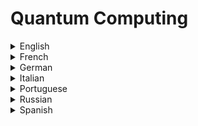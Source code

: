 # Quantum Computing

<details>
  <summary>English</summary>
  
  ### Materials
- [Wikipedia](https://en.wikipedia.org/wiki/Quantum_computing)
- [IBM Quantum Computing](https://www.research.ibm.com/ibm-q/learn/what-is-quantum-computing/)
- [Quantum supremacy using a programmable superconducting processor](https://www.nature.com/articles/s41586-019-1666-5)
- [D-Wave Systems](https://www.dwavesys.com/quantum-computing)
- [Quantum Computing 101](https://uwaterloo.ca/institute-for-quantum-computing/quantum-computing-101)
- [Wired Guide](https://www.wired.com/story/wired-guide-to-quantum-computing/)
- [Ars Technica](https://arstechnica.com/science/2010/01/a-tale-of-two-qubits-how-quantum-computers-work/)
- [Reddit Community](https://www.reddit.com/r/QuantumComputing/)
- [Hackernoon](https://hackernoon.com/quantum-computing-explained-a114999299ca)
- [Plus Maths](https://plus.maths.org/content/how-does-quantum-commuting-work)
- [Quantum Computing](https://www.explainthatstuff.com/quantum-computing.html)
- [An Interactive Introduction To Quantum Computing](https://davidbkemp.github.io/QuantumComputingArticle/)
- [The Einstein Lecture: The Quantum Computing Revolution](https://www.youtube.com/watch?v=FnPp73F5cnE)
- [Jozef Gruska](http://www2.fiit.stuba.sk/~kvasnicka/QuantumComputing/Gruska_QC.pdf)
- [Mark Oskin](https://homes.cs.washington.edu/~oskin/quantum-notes.pdf)
- [Robert Sizemore](https://uncw.edu/phy/documents/SizemoreTalk.pdf)
- [Quantum Computing Architecture](https://www.nii.ac.jp/qis/first-quantum/symposium/2011/pdf/van02_summerSchool2011.pdf)
- [John Preskill](https://arxiv.org/pdf/1801.00862.pdf)
- [Ronald de Wolf](https://homepages.cwi.nl/~rdewolf/qcnotes.pdf)
- [Basics and Concepts](https://web.cecs.pdx.edu/~mperkows/CLASS_FUTURE/NEW_MATERIALS_2011/lukac_perkowski_book_introduction_and_quantum_mechanics.pdf)
- [Anuj Dawar](https://www.cl.cam.ac.uk/teaching/0910/QuantComp/notes.pdf)
- [Quantum Algorithms](https://people.eecs.berkeley.edu/~vazirani/algorithms/chap10.pdf)
- [What is Quantum Computation](https://www.ic.unicamp.br/~rocha/sci/qc/src/WhatIsQuantumComputing.pdf)
- [Peter Shor](http://www-math.mit.edu/~shor/papers/ICM.pdf)
- [A Course in Quantum Computing](http://lapastillaroja.net/wp-content/uploads/2016/09/Intro_to_QC_Vol_1_Loceff.pdf)
- [Quantum Computing with Molecules](http://cba.mit.edu/docs/papers/98.06.sciqc.pdf)
- [The Limits of Quantum](https://www.cs.virginia.edu/~robins/The_Limits_of_Quantum_Computers.pdf)
- [Qilimanjaro](https://qilimanjaro.io/static/whitepaper.pdf)
- [Quantum Computing Principles](http://www.cfilt.iitb.ac.in/resources/surveys/qc-vipul-may14.pdf)
- [Linear Algebra for Quantum Computing](https://cds.cern.ch/record/1522001/files/978-1-4614-6336-8_BookBackMatter.pdf)
- [Blockchain and Quantum Computing](https://pdfs.semanticscholar.org/2284/08bf3c13f0d579f21a5d999e7d4967104c09.pdf)
- [History of Quantum Computing](https://people.maths.bris.ac.uk/~csxam/teaching/history.pdf)
- [Quantum Models](https://www.iitis.pl/~miszczak/files/papers/miszczak11models.pdf)
- [Physical Implementation of Quantum Computing](https://www-users.cs.york.ac.uk/schmuel/book/quantum.pdf)
- [Intro to Quantum Computing](https://cerfacs.fr/wp-content/uploads/2018/09/CSG_Suau-final_report.pdf)
- [From Monte Carlo to Quantum Computation](https://www.uni-kl.de/AG-Heinrich/procsalz.pdf)
- [Quantum Information Processing](https://permalink.lanl.gov/object/tr?what=info:lanl-repo/lareport/LA-UR-02-3216)
- [Quantum Computing for Computer Scientists](https://www.microsoft.com/en-us/research/uploads/prod/2018/05/40655.compressed.pdf)
- [Quantum Experiments at Space Scale](https://en.wikipedia.org/wiki/Quantum_Experiments_at_Space_Scale)
- [Learn Quantum Computing with Python and Q#](https://www.manning.com/books/learn-quantum-computing-with-python-and-q-sharp)
- [Quantum Computing for Java Developers](https://www.manning.com/books/quantum-computing-for-java-developers)
- [Quantum Computing for Computer Scientists Lecture](https://www.youtube.com/watch?v=F_Riqjdh2oM)
- [Quantum Computing Concepts](https://www.youtube.com/watch?v=OWJCfOvochA)
- [Beginners Guide to Quantum Computing](https://www.youtube.com/watch?v=JRIPV0dPAd4)
- [Current State of Quantum Computing](https://www.youtube.com/watch?v=PN7mPYcWFKg)
- [Quantum Computers Explained](https://www.youtube.com/watch?v=JhHMJCUmq28)
- [Google and NASA's Quantum Artificial Intelligence Lab](https://www.youtube.com/watch?v=CMdHDHEuOUE)
- [Demonstrating Quantum Supremacy](https://www.youtube.com/watch?v=-ZNEzzDcllU)
- [Quantum Computing with Andrea Morello](https://www.youtube.com/watch?v=jDW9bWSepB0&ab_channel=EEVdiscover)
</details>

<details>
  <summary>French</summary>
  
  ### Materials
- [Ordinateur Quantique](https://www.futura-sciences.com/sciences/definitions/physique-ordinateur-quantique-4348/)
- [Institut Pandore](https://www.institut-pandore.com/physique-quantique/informatique-ordinateur-quantique/)
- [Comprendre l’informatique quantique – qubits](https://www.frenchweb.fr/comprendre-linformatique-quantique-qubits/330991)
- [Oezratty](https://www.oezratty.net/wordpress/2018/comprendre-linformatique-quantique-ordinateur-quantique/)
- [Info Quantique](https://www-fourier.ujf-grenoble.fr/~spehner/enseignement/info_quantique.pdf)
- [L'Ordinateur Quantique](https://www.physinfo.org/Info_Quantique/Ordi_Quant.pdf)
- [Introduction `a l’information quantique](http://dept-info.labri.fr/~ges/ENSEIGNEMENT/CALCULQ/polycop_calculq.pdf)
- [Denis Crottet](https://cds.cern.ch/record/432739/files/0003132.pdf)
- [Algorithmes et Architectures](https://www.physique.usherbrooke.ca/pages/sites/default/files/Algorithmes_et_architectures_16dec2002_Blais.pdf)
</details>

<details>
  <summary>German</summary>
  
  ### Materials
- [Prof. Dr. Erich Grädel](https://logic.rwth-aachen.de/Teaching/QC-SS15/index.html.de)
- [Quantencomputing und andere Quantentechnologien](https://digitaleweltmagazin.de/en/2018/07/25/quantencomputing-und-andere-quantentechnologien/)
- [QC Teaching](https://www.cond-mat.de/teaching/QC/)
- [Lib Quantum](http://www.libquantum.de/files/libquantum.pdf)
- [Rupert Hölzl](https://hoelzl.fr/Hoelzl%20-%20Quantencomputer.pdf)
- [Quantencomputer](https://www.physik.hu-berlin.de/de/nano/lehre/BachelorSeminar/quantencomputer.pdf)
- [Enrico Arrigoni](https://itp.tugraz.at/~arrigoni/vorlesungen/quantumcomputer/script/bilder/qucomp/beamer-qucomp.pdf)
</details>

<details>
  <summary>Italian</summary>
  
  ### Materials
- [AI4business](https://www.ai4business.it/intelligenza-artificiale/computer-quantistico/)
- [IBM Q Computing](https://medium.com/visionari/quantum-computing-prova-un-computer-quantico-direttamente-da-casa-dfc3c05e794d)
- [Il Computer Quantistico](http://profs.sci.univr.it/~dipierro/InfQuant/Lezione_Morsch_Slides.pdf)
- [Alessandra di Pierro](http://profs.sci.univr.it/~dipierro/InfQuant/articles/Lezioni-IQ.pdf)
- [Introduzione al Quantum Computing](http://www.apogeonline.com/2002/libri/88-503-1062-5/ebook/pdf/QuantumComputing.pdf)
- [Computer e Simulazioni Quantistici](https://amslaurea.unibo.it/7707/1/Mariano_Antonio_Lorenzo_Computer_e_simulazioni_quantistici.pdf)
- [Introduzione ai Calcolatori Quantistici](http://guidovicino.com/writes/quantumcomputing.pdf)
- [Computer Quantistici](http://mondodigitale.aicanet.net/2013-4/articoli/01_Computer_Quantistici.pdf)
- [Dal Gatto di Schrödinger al Quantum Computing](http://spin2.fisica.unina.it/attachments/article/93/Presentazione%20Chiarello%20ASL%20Napoli.pdf)
</details>

<details>
  <summary>Portuguese</summary>
  
  ### Materials
- [Introdução à Computação Quântica](http://www.ic.unicamp.br/~ducatte/mo401/1s2010/T2/096389-t2.pdf)
- [Computação e Informação Quântica](http://www.cbpf.br/~qbitrmn/didaticos/cqiq.pdf)
- [Computação Quântica, Desafios para o Século XXI](http://professor.ufrgs.br/fernando-haas/files/computacao_quantica.pdf)
- [O que é Computação Quântica](http://profs.if.uff.br/ernesto/wiki/lib/exe/fetch.php?media=cq_vr_2013_slides_p.pdf)
- [Fundamentos Físicos e Perspectivas](http://repositorio.ufla.br/bitstream/1/9369/1/MONOGRAFIA_Computa%C3%A7%C3%A3o_qu%C3%A2ntica_fundamentos_f%C3%ADsicos_e_%20perspectivas.pdf)
- [Complexidade e Algoritmos](https://linux.ime.usp.br/~cef/mac499-04/monografias/cardonha/quantum.pdf)
- [Computação Quântica: Estado da Arte](http://www.inf.ufsc.br/~j.barreto/trabaluno/TCBrunoTulio.pdf)
- [Mecânica Quântica à Computação Quântica](http://algol.fis.uc.pt/forum/apoio/Conferencias/MQuantica.pdf)
- [Introdução à Computação Quântica](http://capivara.free.fr/tony/wp-content/mo401-017502-t2-artigo.pdf)
- [A Nova onda dos Qubits](http://revistapesquisa.fapesp.br/wp-content/uploads/2012/03/052-0571.pdf)
- [Trabalho de Graduação, Computação Quântica](http://professor.ufabc.edu.br/~jair.donadelli/tg/QC.html)
- [Renascimento Quântico](https://www.spf.pt/magazines/GFIS/52/article/235/pdf)
- [Arquitetura de Computadores Quânticos](https://www.dcce.ibilce.unesp.br/~aleardo/cursos/arqcomp/Semin_ArqQuant.pdf)
- [Sutilezas do Mundo Quântico - Prof. Luiz Davidovich - UFRJ](https://www.youtube.com/watch?v=fp0tufHVuyE&ab_channel=InstitutodeF%C3%ADsicaUSP)
</details>

<details>
  <summary>Russian</summary>
  
  ### Materials
- [Fundamentals](http://theor.jinr.ru/~diastp/april06/lectures/gerdt/gerdt.pdf)
- [Quantum Calculations](http://booksshare.net/books/physics/stin-e/2000/files/kvantovievichesleniya2000.pdf)
- [Classic and Quantum Calculations](http://www.pseudology.org/science/ClassicalQuantVychislenia2.pdf)
</details>

<details>
  <summary>Spanish</summary>
  
  ### Materials
- [Xataka](https://www.xataka.com/ordenadores/computacion-cuantica-que-es-de-donde-viene-y-que-ha-conseguido)
- [Gizmodo](https://es.gizmodo.com/como-funciona-la-computacion-cuantica-explicado-de-man-1796976460)
- [Introducción a la Información Cuántica](http://benasque.org/2011fronterascompu/talks_contr/192FCB_Cuantica.pdf)
- [Computación Cuántica](http://www.ieee.org.ar/downloads/2008-comp-cuantica.pdf)
- [El Ordenador Cuántico](https://www.um.es/docencia/campoyl/Cuantico.PDF)
- [Circuitos Cuánticos](http://users.df.uba.ar/paz/pag_comp_cuant/resumenes/clase8.pdf)
- [Diseño e Simulación de un Procesador Cuántico](https://personal.us.es/jlguisado/archs_aux/Presentacion%20PFC%20Computacion%20Cuantica%20Jaime%20Coello.pdf)
</details>